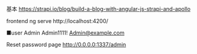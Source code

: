 
基本
https://strapi.io/blog/build-a-blog-with-angular-js-strapi-and-apollo

frontend
ng serve
http://localhost:4200/

■user
Admin
Admin1111!
Admin@example.com

Reset password page
http://0.0.0.0:1337/admin

